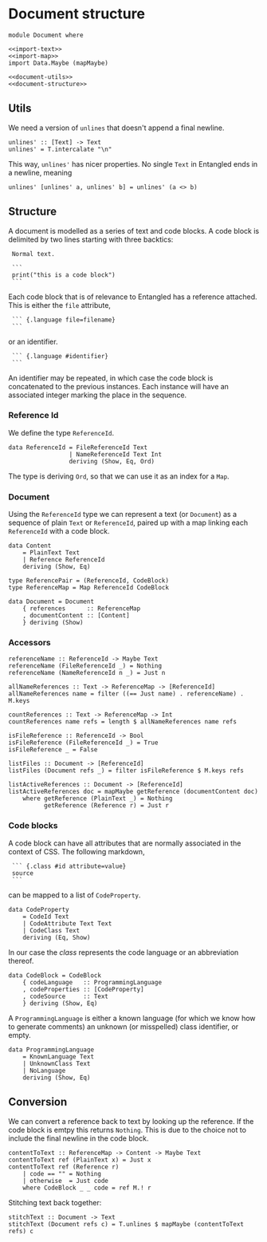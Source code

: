 # Document structure

``` {.haskell file=src/Document.hs}
module Document where

<<import-text>>
<<import-map>>
import Data.Maybe (mapMaybe)

<<document-utils>>
<<document-structure>>
```

## Utils

We need a version of `unlines` that doesn't append a final newline.

``` {.haskell #document-utils}
unlines' :: [Text] -> Text
unlines' = T.intercalate "\n"
```

This way, `unlines'` has nicer properties. No single `Text` in Entangled ends in a newline, meaning

``` {.haskell}
unlines' [unlines' a, unlines' b] = unlines' (a <> b)
```

## Structure

A document is modelled as a series of text and code blocks. A code block is delimited by two lines starting with three backtics:

~~~
 Normal text.

 ```
 print("this is a code block")
 ```
~~~

Each code block that is of relevance to Entangled has a reference attached. This is either the `file` attribute,

~~~
 ``` {.language file=filename}
 ```
~~~

or an identifier.

~~~
 ``` {.language #identifier}
 ```
~~~

An identifier may be repeated, in which case the code block is concatenated to the previous instances. Each instance will have an associated integer marking the place in the sequence. 

### Reference Id
We define the type `ReferenceId`.

``` {.haskell #document-structure}
data ReferenceId = FileReferenceId Text
                 | NameReferenceId Text Int
                 deriving (Show, Eq, Ord)
```

The type is deriving `Ord`, so that we can use it as an index for a `Map`.


### Document
Using the `ReferenceId` type we can represent a text (or `Document`) as a sequence of plain `Text` or `ReferenceId`, paired up with a map linking each `ReferenceId` with a code block.

``` {.haskell #document-structure}
data Content
    = PlainText Text
    | Reference ReferenceId
    deriving (Show, Eq)

type ReferencePair = (ReferenceId, CodeBlock)
type ReferenceMap = Map ReferenceId CodeBlock

data Document = Document
    { references      :: ReferenceMap
    , documentContent :: [Content]
    } deriving (Show)
```

### Accessors

``` {.haskell #document-structure}
referenceName :: ReferenceId -> Maybe Text
referenceName (FileReferenceId _) = Nothing
referenceName (NameReferenceId n _) = Just n

allNameReferences :: Text -> ReferenceMap -> [ReferenceId]
allNameReferences name = filter ((== Just name) . referenceName) . M.keys

countReferences :: Text -> ReferenceMap -> Int
countReferences name refs = length $ allNameReferences name refs

isFileReference :: ReferenceId -> Bool
isFileReference (FileReferenceId _) = True
isFileReference _ = False

listFiles :: Document -> [ReferenceId]
listFiles (Document refs _) = filter isFileReference $ M.keys refs

listActiveReferences :: Document -> [ReferenceId]
listActiveReferences doc = mapMaybe getReference (documentContent doc)
    where getReference (PlainText _) = Nothing
          getReference (Reference r) = Just r
```

### Code blocks

A code block can have all attributes that are normally associated in the context of CSS. The following markdown,

~~~
 ``` {.class #id attribute=value}
 source
 ```
~~~

can be mapped to a list of `CodeProperty`.

``` {.haskell #document-structure}
data CodeProperty
    = CodeId Text
    | CodeAttribute Text Text
    | CodeClass Text
    deriving (Eq, Show)
```

In our case the *class* represents the code language or an abbreviation thereof.

``` {.haskell #document-structure}
data CodeBlock = CodeBlock
    { codeLanguage   :: ProgrammingLanguage
    , codeProperties :: [CodeProperty]
    , codeSource     :: Text
    } deriving (Show, Eq)
```

A `ProgrammingLanguage` is either a known language (for which we know how to generate comments) an unknown (or misspelled) class identifier, or empty.

``` {.haskell #document-structure}
data ProgrammingLanguage
    = KnownLanguage Text
    | UnknownClass Text
    | NoLanguage
    deriving (Show, Eq)
```

## Conversion

We can convert a reference back to text by looking up the reference. If the code block is emtpy this returns `Nothing`. This is due to the choice not to include the final newline in the code block.

``` {.haskell #document-conversion}
contentToText :: ReferenceMap -> Content -> Maybe Text
contentToText ref (PlainText x) = Just x
contentToText ref (Reference r) 
    | code == "" = Nothing
    | otherwise  = Just code
    where CodeBlock _ _ code = ref M.! r
```

Stitching text back together:

``` {.haskell #document-conversion}
stitchText :: Document -> Text
stitchText (Document refs c) = T.unlines $ mapMaybe (contentToText refs) c
```


